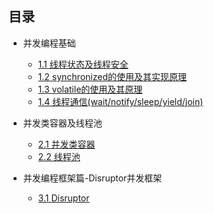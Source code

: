 ## 目录

- 并发编程基础
    - [1.1 线程状态及线程安全]()
    - [1.2 synchronized的使用及其实现原理]()
    - [1.3 volatile的使用及其原理]()
    - [1.4 线程通信(wait/notify/sleep/yield/join)]()
    
- 并发类容器及线程池
    - [2.1 并发类容器]()
    - [2.2 线程池]()
        
- 并发编程框架篇-Disruptor并发框架
    - [3.1 Disruptor]()
